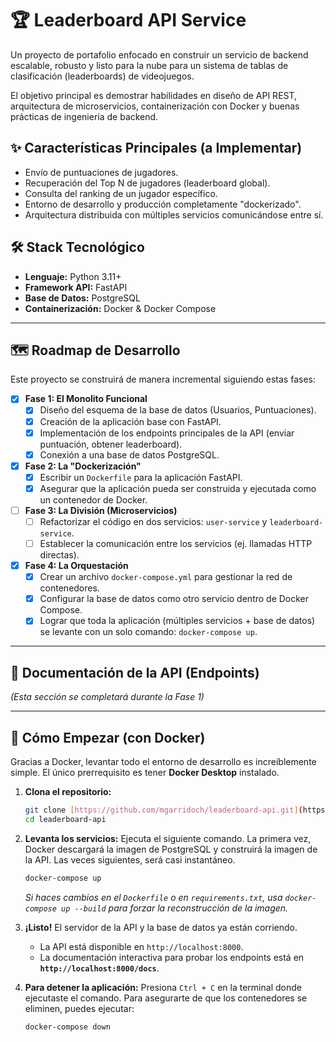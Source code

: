 # 🏆 Leaderboard API Service

Un proyecto de portafolio enfocado en construir un servicio de backend escalable, robusto y listo para la nube para un sistema de tablas de clasificación (leaderboards) de videojuegos.

El objetivo principal es demostrar habilidades en diseño de API REST, arquitectura de microservicios, containerización con Docker y buenas prácticas de ingeniería de backend.

## ✨ Características Principales (a Implementar)
* Envío de puntuaciones de jugadores.
* Recuperación del Top N de jugadores (leaderboard global).
* Consulta del ranking de un jugador específico.
* Entorno de desarrollo y producción completamente "dockerizado".
* Arquitectura distribuida con múltiples servicios comunicándose entre sí.

## 🛠️ Stack Tecnológico
* **Lenguaje:** Python 3.11+
* **Framework API:** FastAPI
* **Base de Datos:** PostgreSQL
* **Containerización:** Docker & Docker Compose

***
## 🗺️ Roadmap de Desarrollo

Este proyecto se construirá de manera incremental siguiendo estas fases:

-   [x] **Fase 1: El Monolito Funcional**
    -   [x] Diseño del esquema de la base de datos (Usuarios, Puntuaciones).
    -   [x] Creación de la aplicación base con FastAPI.
    -   [x] Implementación de los endpoints principales de la API (enviar puntuación, obtener leaderboard).
    -   [x] Conexión a una base de datos PostgreSQL.
-   [x] **Fase 2: La "Dockerización"**
    -   [x] Escribir un `Dockerfile` para la aplicación FastAPI.
    -   [x] Asegurar que la aplicación pueda ser construida y ejecutada como un contenedor de Docker.
-   [ ] **Fase 3: La División (Microservicios)**
    -   [ ] Refactorizar el código en dos servicios: `user-service` y `leaderboard-service`.
    -   [ ] Establecer la comunicación entre los servicios (ej. llamadas HTTP directas).
-   [x] **Fase 4: La Orquestación**
    -   [x] Crear un archivo `docker-compose.yml` para gestionar la red de contenedores.
    -   [x] Configurar la base de datos como otro servicio dentro de Docker Compose.
    -   [x] Lograr que toda la aplicación (múltiples servicios + base de datos) se levante con un solo comando: `docker-compose up`.

***
## 📖 Documentación de la API (Endpoints)

*(Esta sección se completará durante la Fase 1)*

***
## 🚀 Cómo Empezar (con Docker)

Gracias a Docker, levantar todo el entorno de desarrollo es increíblemente simple. El único prerrequisito es tener **Docker Desktop** instalado.

1.  **Clona el repositorio:**
    ```bash
    git clone [https://github.com/mgarridoch/leaderboard-api.git](https://github.com/mgarridoch/leaderboard-api.git)
    cd leaderboard-api
    ```

2.  **Levanta los servicios:**
    Ejecuta el siguiente comando. La primera vez, Docker descargará la imagen de PostgreSQL y construirá la imagen de la API. Las veces siguientes, será casi instantáneo.
    ```bash
    docker-compose up
    ```
    *Si haces cambios en el `Dockerfile` o en `requirements.txt`, usa `docker-compose up --build` para forzar la reconstrucción de la imagen.*

3.  **¡Listo!** El servidor de la API y la base de datos ya están corriendo.
    -   La API está disponible en `http://localhost:8000`.
    -   La documentación interactiva para probar los endpoints está en **`http://localhost:8000/docs`**.

4.  **Para detener la aplicación:**
    Presiona `Ctrl + C` en la terminal donde ejecutaste el comando. Para asegurarte de que los contenedores se eliminen, puedes ejecutar:
    ```bash
    docker-compose down
    ```
